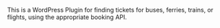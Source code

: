 This is a WordPress Plugin for finding tickets for buses, ferries, trains, or flights, using the appropriate booking API.
